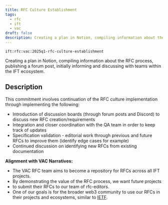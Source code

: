 ```yaml
---
title: RFC Culture Establishment
tags:
  - rfc
  - ift
  - vac
draft: false
description: Creating a plan in Notion, compiling information about the RFC process, publishing a forum post, initially informing and discussing with teams within the IFT ecosystem.
---
```


`ift:rfc:vac:2025q1-rfc-culture-establishment`

Creating a plan in Notion, compiling information about the RFC process,
publishing a forum post, initially informing and discussing with teams
within the IFT ecosystem.

## Description

This commitment involves continuation
of the RFC culture implementation
through implementing the following:
- Introduction of discussion boards (through forum posts and Discord) to discuss new RFC creation/requirements
- Integration and closer coordination with the QA team in order to keep track of updates
- Specification validation - editorial work through previous and future RFCs to improve them (identify edge cases for example)
- Continued discussion on identifying new RFCs from existing documentation

**Alignment with VAC Narratives:**

- The VAC RFC team aims to become a repository for RFCs across all IFT projects.
- By demonstrating the value of the RFC process, we want future projects
- to submit their RFCs to our team of rfc-editors.
- One of our goals is for the broader web3 community to use our RFCs in their 
  projects and ecosystems, similar to [IETF](https://www.ietf.org/).

